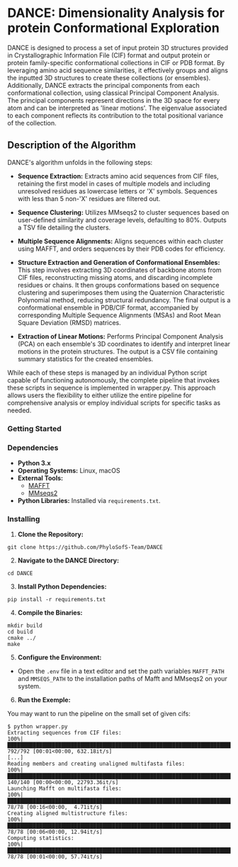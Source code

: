 # DANCE: Dimensionality Analysis for protein Conformational Exploration

DANCE is designed to process a set of input protein 3D structures provided in Crystallographic Information File (CIF) format and output protein or protein family-specific conformational collections in CIF or PDB format. By leveraging amino acid sequence similarities, it effectively groups and aligns the inputted 3D structures to create these collections (or ensembles). Additionally, DANCE extracts the principal components from each conformational collection, using classical Principal Component Analysis. The principal components represent directions in the 3D space for every atom and can be interpreted as 'linear motions'. The eigenvalue associated to each component reflects its contribution to the total positional variance of the collection.

## Description of the Algorithm

DANCE's algorithm unfolds in the following steps:

- **Sequence Extraction:** Extracts amino acid sequences from CIF files, retaining the first model in cases of multiple models and including unresolved residues as lowercase letters or 'X' symbols. Sequences with less than 5 non-'X' residues are filtered out.

- **Sequence Clustering:** Utilizes MMseqs2 to cluster sequences based on user-defined similarity and coverage levels, defaulting to 80%. Outputs a TSV file detailing the clusters.

- **Multiple Sequence Alignments:** Aligns sequences within each cluster using MAFFT, and orders sequences by their PDB codes for efficiency.

- **Structure Extraction and Generation of Conformational Ensembles:** This step involves extracting 3D coordinates of backbone atoms from CIF files, reconstructing missing atoms, and discarding incomplete residues or chains. It then groups conformations based on sequence clustering and superimposes them using the Quaternion Characteristic Polynomial method, reducing structural redundancy. The final output is a conformational ensemble in PDB/CIF format, accompanied by corresponding Multiple Sequence Alignments (MSAs) and Root Mean Square Deviation (RMSD) matrices.

- **Extraction of Linear Motions:** Performs Principal Component Analysis (PCA) on each ensemble's 3D coordinates to identify and interpret linear motions in the protein structures. The output is a CSV file containing summary statistics for the created ensembles.


While each of these steps is managed by an individual Python script capable of functioning autonomously, the complete pipeline that invokes these scripts in sequence is implemented in wrapper.py. This approach allows users the flexibility to either utilize the entire pipeline for comprehensive analysis or employ individual scripts for specific tasks as needed.

### Getting Started

### Dependencies

- **Python 3.x**
- **Operating Systems:** Linux, macOS
- **External Tools:**
  - [MAFFT](https://mafft.cbrc.jp/alignment/software/)
  - [MMseqs2](https://github.com/soedinglab/MMseqs2)
- **Python Libraries:** Installed via `requirements.txt`.

### Installing

1. **Clone the Repository:**
```
git clone https://github.com/PhyloSofS-Team/DANCE
```

2. **Navigate to the DANCE Directory:**
```
cd DANCE
```  
3. **Install Python Dependencies:**
```
pip install -r requirements.txt
```  
4. **Compile the Binaries:**
```
mkdir build
cd build
cmake ../
make
```
5. **Configure the Environment:**

- Open the `.env` file in a text editor and set the path variables `MAFFT_PATH` and `MMSEQS_PATH` to the installation paths of Mafft and MMseqs2 on your system.

6. **Run the Exemple:**

You may want to run the pipeline on the small set of given cifs:
```
$ python wrapper.py
Extracting sequences from CIF files:
100%|█████████████████████████████████████████████████████████████████████████████████████████████████████| 792/792 [00:01<00:00, 632.18it/s]
[...]
Reading members and creating unaligned multifasta files:
100%|█████████████████████████████████████████████████████████████████████████████████████████████████████| 140/140 [00:00<00:00, 22793.36it/s]
Launching Mafft on multifasta files:
100%|█████████████████████████████████████████████████████████████████████████████████████████████████████| 78/78 [00:16<00:00,  4.71it/s]
Creating aligned multistructure files:
100%|█████████████████████████████████████████████████████████████████████████████████████████████████████| 78/78 [00:06<00:00, 12.94it/s]
Computing statistics:
100%|█████████████████████████████████████████████████████████████████████████████████████████████████████| 78/78 [00:01<00:00, 57.74it/s]
```
